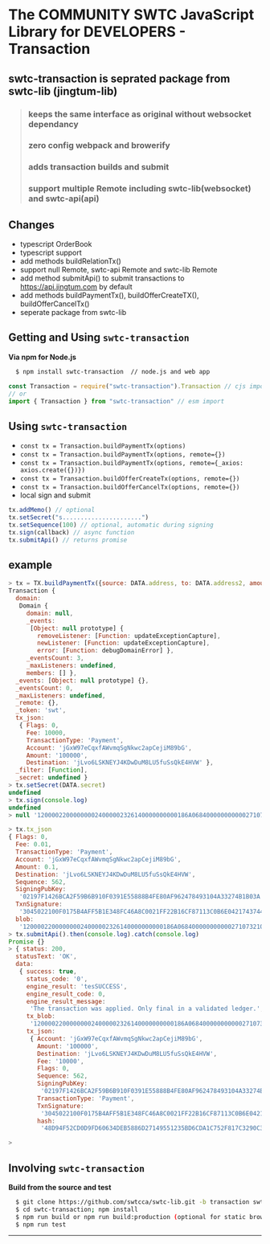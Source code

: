 # The COMMUNITY SWTC JavaScript Library for DEVELOPERS - Transaction

## swtc-transaction is seprated package from swtc-lib (jingtum-lib)

> ### keeps the **same interface** as original without **websocket** dependancy
>
> ### zero config **webpack** and **browerify**
>
> ### adds transaction builds and submit
>
> ### support multiple **Remote** including swtc-lib(websocket) and swtc-api(api)

## Changes

- typescript OrderBook
- typescript support
- add methods buildRelationTx()
- support null Remote, swtc-api Remote and swtc-lib Remote
- add method submitApi() to submit transactions to https://api.jingtum.com by default
- add methods buildPaymentTx(), buildOfferCreateTX(), buildOfferCancelTx()
- seperate package from swtc-lib

## Getting and Using `swtc-transaction`

**Via npm for Node.js**

```bash
  $ npm install swtc-transaction  // node.js and web app
```

```javascript
const Transaction = require("swtc-transaction").Transaction // cjs import
// or
import { Transaction } from "swtc-transaction" // esm import
```

## Using `swtc-transaction`

- `const tx = Transaction.buildPaymentTx(options)`
- `const tx = Transaction.buildPaymentTx(options, remote={})`
- `const tx = Transaction.buildPaymentTx(options, remote={_axios: axios.create({})})`
- `const tx = Transaction.buildOfferCreateTx(options, remote={})`
- `const tx = Transaction.buildOfferCancelTx(options, remote={})`
- local sign and submit

```javascript
tx.addMemo() // optional
tx.setSecret("s......................")
tx.setSequence(100) // optional, automatic during signing
tx.sign(callback) // async function
tx.submitApi() // returns promise
```

## example

```javascript
> tx = TX.buildPaymentTx({source: DATA.address, to: DATA.address2, amount: {value: 0.1, currency: 'SWT', issuer: ''}})
Transaction {
  domain:
   Domain {
     domain: null,
     _events:
      [Object: null prototype] {
        removeListener: [Function: updateExceptionCapture],
        newListener: [Function: updateExceptionCapture],
        error: [Function: debugDomainError] },
     _eventsCount: 3,
     _maxListeners: undefined,
     members: [] },
  _events: [Object: null prototype] {},
  _eventsCount: 0,
  _maxListeners: undefined,
  _remote: {},
  _token: 'swt',
  tx_json:
   { Flags: 0,
     Fee: 10000,
     TransactionType: 'Payment',
     Account: 'jGxW97eCqxfAWvmqSgNkwc2apCejiM89bG',
     Amount: '100000',
     Destination: 'jLvo6LSKNEYJ4KDwDuM8LU5fuSsQkE4HVW' },
  _filter: [Function],
  _secret: undefined }
> tx.setSecret(DATA.secret)
undefined
> tx.sign(console.log)
undefined
> null '120000220000000024000002326140000000000186A0684000000000002710732102197F1426BCA2F59B6B910F0391E55888B4FE80AF962478493104A33274B1B03A74473045022100F0175B4AFF5B1E348FC46A8C0021FF22B16CF87113C0B6E042174374416B071102203CB8A47A82576B69DB50051DF943C87872BB8F065A2D12B01ACA03890FAC8E548114AF09183A11AA70DA06E115E03B0E5478232740B58314DA976A4DE4827163F062B09050832D8D78025D5A'

> tx.tx_json
{ Flags: 0,
  Fee: 0.01,
  TransactionType: 'Payment',
  Account: 'jGxW97eCqxfAWvmqSgNkwc2apCejiM89bG',
  Amount: 0.1,
  Destination: 'jLvo6LSKNEYJ4KDwDuM8LU5fuSsQkE4HVW',
  Sequence: 562,
  SigningPubKey:
   '02197F1426BCA2F59B6B910F0391E55888B4FE80AF962478493104A33274B1B03A',
  TxnSignature:
   '3045022100F0175B4AFF5B1E348FC46A8C0021FF22B16CF87113C0B6E042174374416B071102203CB8A47A82576B69DB50051DF943C87872BB8F065A2D12B01ACA03890FAC8E54',
  blob:
   '120000220000000024000002326140000000000186A0684000000000002710732102197F1426BCA2F59B6B910F0391E55888B4FE80AF962478493104A33274B1B03A74473045022100F0175B4AFF5B1E348FC46A8C0021FF22B16CF87113C0B6E042174374416B071102203CB8A47A82576B69DB50051DF943C87872BB8F065A2D12B01ACA03890FAC8E548114AF09183A11AA70DA06E115E03B0E5478232740B58314DA976A4DE4827163F062B09050832D8D78025D5A' }
> tx.submitApi().then(console.log).catch(console.log)
Promise {}
> { status: 200,
  statusText: 'OK',
  data:
   { success: true,
     status_code: '0',
     engine_result: 'tesSUCCESS',
     engine_result_code: 0,
     engine_result_message:
      'The transaction was applied. Only final in a validated ledger.',
     tx_blob:
      '120000220000000024000002326140000000000186A0684000000000002710732102197F1426BCA2F59B6B910F0391E55888B4FE80AF962478493104A33274B1B03A74473045022100F0175B4AFF5B1E348FC46A8C0021FF22B16CF87113C0B6E042174374416B071102203CB8A47A82576B69DB50051DF943C87872BB8F065A2D12B01ACA03890FAC8E548114AF09183A11AA70DA06E115E03B0E5478232740B58314DA976A4DE4827163F062B09050832D8D78025D5A',
     tx_json:
      { Account: 'jGxW97eCqxfAWvmqSgNkwc2apCejiM89bG',
        Amount: '100000',
        Destination: 'jLvo6LSKNEYJ4KDwDuM8LU5fuSsQkE4HVW',
        Fee: '10000',
        Flags: 0,
        Sequence: 562,
        SigningPubKey:
         '02197F1426BCA2F59B6B910F0391E55888B4FE80AF962478493104A33274B1B03A',
        TransactionType: 'Payment',
        TxnSignature:
         '3045022100F0175B4AFF5B1E348FC46A8C0021FF22B16CF87113C0B6E042174374416B071102203CB8A47A82576B69DB50051DF943C87872BB8F065A2D12B01ACA03890FAC8E54',
        hash:
         '48D94F52CD0D9FD60634DEB5886D27149551235BD6CDA1C752F817C3290C327B' } } }

>
```

## Involving `swtc-transaction`

**Build from the source and test**

```bash
  $ git clone https://github.com/swtcca/swtc-lib.git -b transaction swtc-transaction
  $ cd swtc-transaction; npm install
  $ npm run build or npm run build:production (optional for static browser)
  $ npm run test
```

---
